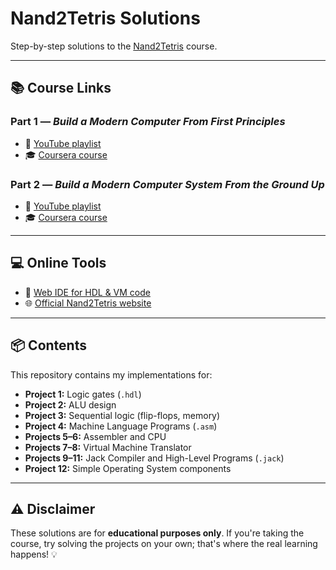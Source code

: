 # Nand2Tetris Solutions

Step-by-step solutions to the [Nand2Tetris](https://www.nand2tetris.org/) course.

---

## 📚 Course Links

### Part 1 — *Build a Modern Computer From First Principles*
- 🎥 [YouTube playlist](https://www.youtube.com/playlist?list=PLNMIACtpT9BfztU0P92qlw8Gd4vxvvfT1)
- 🎓 [Coursera course](https://www.coursera.org/learn/build-a-computer)

### Part 2 — *Build a Modern Computer System From the Ground Up*
- 🎥 [YouTube playlist](https://www.youtube.com/playlist?list=PLrDd_kMiAuNmllp9vuPqCuttC1XL9VyVh)
- 🎓 [Coursera course](https://www.coursera.org/learn/nand2tetris2)

---

## 💻 Online Tools

- 🔧 [Web IDE for HDL & VM code](https://nand2tetris.github.io/web-ide/chip/)
- 🌐 [Official Nand2Tetris website](https://www.nand2tetris.org/)

---

## 📦 Contents

This repository contains my implementations for:

- **Project 1:** Logic gates (`.hdl`)
- **Project 2:** ALU design
- **Project 3:** Sequential logic (flip-flops, memory)
- **Project 4:** Machine Language Programs (`.asm`)
- **Projects 5–6:** Assembler and CPU
- **Projects 7–8:** Virtual Machine Translator
- **Projects 9–11:** Jack Compiler and High-Level Programs (`.jack`)
- **Project 12:** Simple Operating System components

---

## ⚠️ Disclaimer

These solutions are for **educational purposes only**. If you're taking the course, try solving the projects on your own; that's where the real learning happens! 💡
